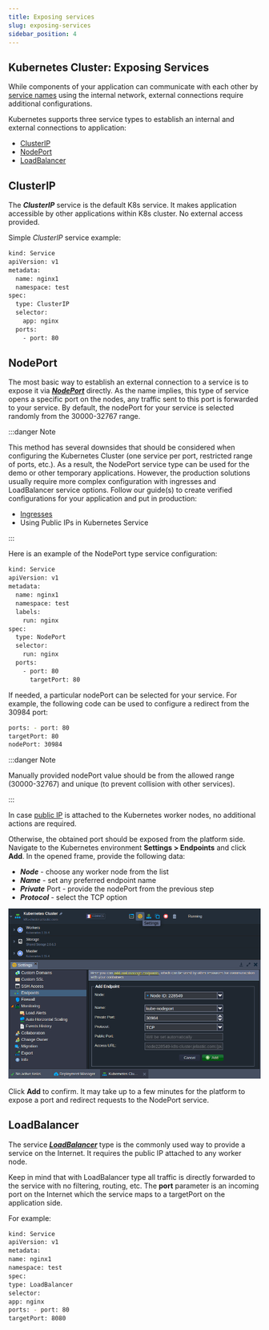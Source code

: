```yaml
---
title: Exposing services
slug: exposing-services
sidebar_position: 4
---
```


## Kubernetes Cluster: Exposing Services

While components of your application can communicate with each other by [service names](/docs/Kubernetes%20Hosting/Application%20Deployment/Internal%20Networking) using the internal network, external connections require additional configurations.

Kubernetes supports three service types to establish an internal and external connections to application:

- [ClusterIP](/docs/Kubernetes%20Hosting/Application%20Deployment/Exposing%20Services#clusterip)
- [NodePort](/docs/Kubernetes%20Hosting/Application%20Deployment/Exposing%20Services#nodeport)
- [LoadBalancer](/docs/Kubernetes%20Hosting/Application%20Deployment/Exposing%20Services#loadbalancer)

## ClusterIP

The **_ClusterIP_** service is the default K8s service. It makes application accessible by other applications within K8s cluster. No external access provided.

Simple _ClusterIP_ service example:

```bash
kind: Service
apiVersion: v1
metadata:
  name: nginx1
  namespace: test
spec:
  type: ClusterIP
  selector:
    app: nginx
  ports:
    - port: 80
```

## NodePort

The most basic way to establish an external connection to a service is to expose it via **_[NodePort](https://kubernetes.io/docs/concepts/services-networking/service/#nodeport)_** directly. As the name implies, this type of service opens a specific port on the nodes, any traffic sent to this port is forwarded to your service. By default, the nodePort for your service is selected randomly from the 30000-32767 range.

:::danger Note

This method has several downsides that should be considered when configuring the Kubernetes Cluster (one service per port, restricted range of ports, etc.). As a result, the NodePort service type can be used for the demo or other temporary applications. However, the production solutions usually require more complex configuration with ingresses and LoadBalancer service options. Follow our guide(s) to create verified configurations for your application and put in production:

- [Ingresses](/docs/Kubernetes%20Hosting/Application%20Deployment/Creating%20Ingresses)
- Using Public IPs in Kubernetes Service

:::

Here is an example of the NodePort type service configuration:

```bash
kind: Service
apiVersion: v1
metadata:
  name: nginx1
  namespace: test
  labels:
    run: nginx
spec:
  type: NodePort
  selector:
    run: nginx
  ports:
    - port: 80
      targetPort: 80
```

If needed, a particular nodePort can be selected for your service. For example, the following code can be used to configure a redirect from the 30984 port:

```bash
ports: - port: 80
targetPort: 80
nodePort: 30984
```

:::danger Note

Manually provided nodePort value should be from the allowed range (30000-32767) and unique (to prevent collision with other services).

:::

In case [public IP](/docs/application-setting/external-access-to-applications/public-ip) is attached to the Kubernetes worker nodes, no additional actions are required.

Otherwise, the obtained port should be exposed from the platform side. Navigate to the Kubernetes environment **Settings > Endpoints** and click **Add**. In the opened frame, provide the following data:

- **_Node_** - choose any worker node from the list
- **_Name_** - set any preferred endpoint name
- **_Private_** Port - provide the nodePort from the previous step
- **_Protocol_** - select the TCP option

<div style={{
    display:'flex',
    justifyContent: 'center',
    margin: '0 0 1rem 0'
}}>

![Locale Dropdown](./img/ExposingServices/01-endpoint-to-expose-kubernetes-service.png)

</div>

Click **Add** to confirm. It may take up to a few minutes for the platform to expose a port and redirect requests to the NodePort service.

## LoadBalancer

The service **_[LoadBalancer](https://kubernetes.io/docs/concepts/services-networking/service/#loadbalancer)_** type is the commonly used way to provide a service on the Internet. It requires the public IP attached to any worker node.

Keep in mind that with LoadBalancer type all traffic is directly forwarded to the service with no filtering, routing, etc. The **port** parameter is an incoming port on the Internet which the service maps to a targetPort on the application side.

For example:

```bash
kind: Service
apiVersion: v1
metadata:
name: nginx1
namespace: test
spec:
type: LoadBalancer
selector:
app: nginx
ports: - port: 80
targetPort: 8080
```
